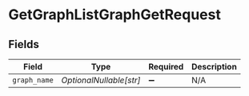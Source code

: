 # GetGraphListGraphGetRequest


## Fields

| Field                   | Type                    | Required                | Description             |
| ----------------------- | ----------------------- | ----------------------- | ----------------------- |
| `graph_name`            | *OptionalNullable[str]* | :heavy_minus_sign:      | N/A                     |